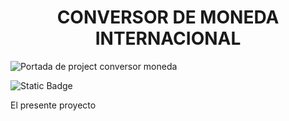 <h1 align="center"> CONVERSOR DE MONEDA INTERNACIONAL </h1>

![Portada de project conversor moneda](https://github.com/user-attachments/assets/0e9558d2-0cac-4132-bcaa-911ac8699f50)

<img alt="Static Badge" src="https://img.shields.io/badge/release%20date%2Foctober%202024%2Fgreen">

El presente proyecto 


